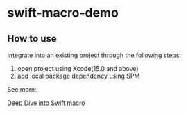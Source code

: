 # swift-macro-demo

## How to use

Integrate into an existing project through the following steps:
1. open project using Xcode(15.0 and above)
2. add local package dependency using SPM

See more:

[Deep Dive into Swift macro](https://liaoyuanng.xyz/swift-macros)
